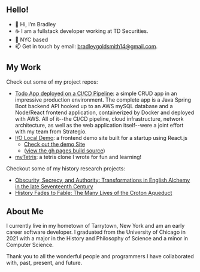 ## Hello!
- 👋 Hi, I’m Bradley
- :coffee: I am a fullstack developer working at TD Securities.
- :statue_of_liberty: NYC based
- 📫 Get in touch by email: bradleygoldsmith14@gmail.com.

## My Work
Check out some of my project repos:
* [Todo App deployed on a CI/CD Pipeline](https://github.com/landa44/todoTeam2): a simple CRUD app in an impressive production environment. The complete app is a Java Spring Boot backend API hooked up to an AWS mySQL database and a Node/React frontend application, containerized by Docker and deployed with AWS. All of it--the CI/CD pipeline, cloud infrastructure, network architecture, as well as the web application itself--were a joint effort with my team from Strategio.
* [I/O Local Demo](https://github.com/goldsmithb/io_local_demo): a frontend demo site built for a startup using React.js
  * [Check out the demo Site](https://goldsmithb.github.io/gh_pages_io_local/)
  * ([view the gh pages build source](https://github.com/goldsmithb/gh_pages_io_local))
* [myTetris](https://github.com/goldsmithb/myTetris): a tetris clone I wrote for fun and learning!

<!---
* [browser rock paper scissors](https://github.com/goldsmithb/rock_paper_scissors), which you can play [here](https://goldsmithb.github.io/rock_paper_scissors/)
* [Wretch-A-Sketch drawing toy](https://github.com/goldsmithb/wretch_a_sketch/), which you can play with [here](https://goldsmithb.github.io/wretch_a_sketch/)
* [the odin project css project](https://github.com/goldsmithb/css-foundations-project): a sample homepage for a company.
* [personal website](https://github.com/goldsmithb/personal_site): my personal website.
If you are interested in my humanities projects, you can check them out at the following links:
--->

Checkout some of my history research projects:
* [Obscurity, Secrecy, and Authority: Transformations in English Alchemy in the late Seventeenth Century](https://drive.google.com/file/d/15mzZ8It20QNKF8VFikTsOEUhPAfj3jjO/view?usp=sharing)
* [History Fades to Fable: The Many Lives of the Croton Aqueduct](https://docs.google.com/document/d/e/2PACX-1vQWaolkK0KckwGnYzIlsUITMRC2Mxtdr5lLWJAGYzcUEj590w7j5q_9CW1yhB0YXQ/pub)

## About Me
I currently live in my hometown of Tarrytown, New York and am an early career software developer. 
I graduated from the University of Chicago in 2021 with a major in the History and Philosophy of Science and a minor in Computer Science.

<!--While at the University of Chicago, I accomplished a number of exciting things; I received honors on my bachelor’s thesis, a grant to write a creative non-fiction essay based on historical research, a grant to learn German abroad, and countless opportunities to collaborate with my peers in both humanities research and software projects.

In my studies, I was principally interested in the concept of scientific revolution in the early modern European era, and decided to concentrate on the emergence of institutionalized science from the backdrop of natural philosophy. This culminated in my Bachelor thesis project, in which I researched and analyzed the volatile position of English Alchemy among the emerging institutional sciences during the latter half of the 17th century. Broadly, I have a desire to interrogate and situate the role of mythology in the historical development of the sciences. This is the intellectual through-line connecting my thesis project, my creative work, and my pursuit of computer science. How alchemy’s esoteric aesthetic clashed with the new ideals of emerging scientific communities, the ways that the engineers and architects of 19th century New York mythologized America through great industrial works like the Croton aqueduct, and the cosmos of computer technologies that draw their power from the principle of abstraction all share this element of humans crafting the world around them: Humans crafting nature, defining their historical identity, and creating machines that push the boundaries of what we are capable of.

My personal interests are just as nerdy: I love video games, reading fantasy, and talking about artsy movies with my friends. I truly love learning and am always pursuing a new software project, a new foreign language, or a new hobby—often all at once.
-->
<!---
goldsmithb/goldsmithb is a ✨ special ✨ repository because its `README.md` (this file) appears on your GitHub profile.
You can click the Preview link to take a look at your changes.
--->

Thank you to all the wonderful people and programmers I have collaborated with, past, present, and future. 

